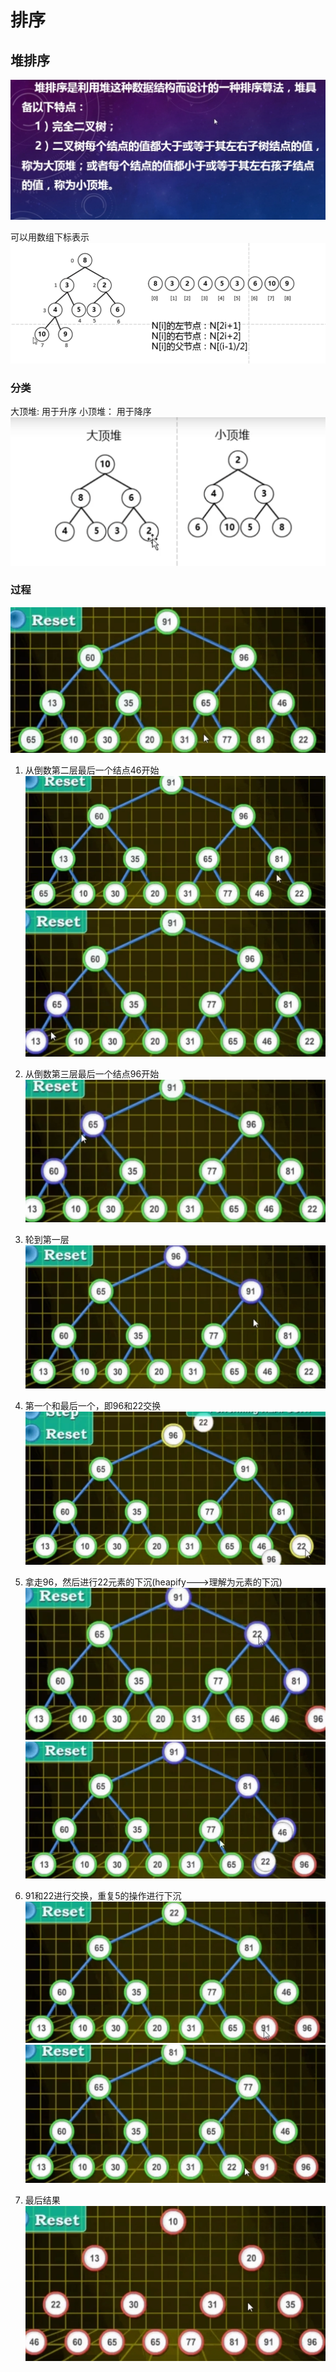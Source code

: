# 排序

## 堆排序
![](.sort_images/heap_idea.png)

可以用数组下标表示
![](.sort_images/heap_idea1.png)


### 分类
大顶堆: 用于升序
小顶堆： 用于降序
![](.sort_images/large_small_heap.png)

### 过程

![](.sort_images/heap_process1.png)
1. 从倒数第二层最后一个结点46开始
![](.sort_images/heapify1.png)
![](.sort_images/heapify2.png)

2. 从倒数第三层最后一个结点96开始
![](.sort_images/heapify3.png)

3. 轮到第一层
![](.sort_images/heapify4.png)

4. 第一个和最后一个，即96和22交换
![](.sort_images/heapify5.png)

5. 拿走96，然后进行22元素的下沉(heapify--->理解为元素的下沉)
![](.sort_images/heapify6.png)
![](.sort_images/heapify7.png)

6. 91和22进行交换，重复5的操作进行下沉
![](.sort_images/heapify8.png)
![](.sort_images/heapify9.png)

7. 最后结果
![](.sort_images/heapify_rsp.png)
